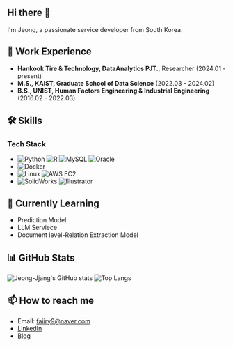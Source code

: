 ## Hi there 👋

<!--
**jeong-jjang/jeong-jjang** is a ✨ _special_ ✨ repository because its `README.md` (this file) appears on your GitHub profile.

Here are some ideas to get you started:

- 🔭 I’m currently working on ...
- 🌱 I’m currently learning ...
- 👯 I’m looking to collaborate on ...
- 🤔 I’m looking for help with ...
- 💬 Ask me about ...
- 📫 How to reach me: ...
- 😄 Pronouns: ...
- ⚡ Fun fact: ...
-->


I'm Jeong, a passionate service developer from South Korea.

## 🏢 Work Experience
- **Hankook Tire & Technology, DataAnalytics PJT.**, Researcher (2024.01 - present)
- **M.S., KAIST, Graduate School of Data Science** (2022.03 - 2024.02)
- **B.S., UNIST, Human Factors Engineering &  Industrial Engineering** (2016.02 - 2022.03)

## 🛠️ Skills
### Tech Stack
- ![Python](https://img.shields.io/badge/-Python-black?style=flat-square&logo=python) ![R](https://img.shields.io/badge/-R-black?style=flat-square&logo=r) ![MySQL](https://img.shields.io/badge/-MySQL-black?style=flat-square&logo=mysql) ![Oracle](https://img.shields.io/badge/-Oracle-black?style=flat-square&logo=oracle)
- ![Docker](https://img.shields.io/badge/-Docker-black?style=flat-square&logo=docker)
- ![Linux](https://img.shields.io/badge/-Linux-black?style=flat-square&logo=linux) ![AWS EC2](https://img.shields.io/badge/-AWS%20EC2-black?style=flat-square&logo=amazon-aws)
- ![SolidWorks](https://img.shields.io/badge/-SolidWorks-black?style=flat-square&logo=solidworks) ![Illustrator](https://img.shields.io/badge/-Illustrator-black?style=flat-square&logo=adobe-illustrator)


## 🌱 Currently Learning
- Prediction Model
- LLM Serviece
- Document level-Relation Extraction Model

## 📊 GitHub Stats
![Jeong-Jjang's GitHub stats](https://github-readme-stats.vercel.app/api?username=jeong-jjang&show_icons=true&theme=radical)
![Top Langs](https://github-readme-stats.vercel.app/api/top-langs/?username=jeong-jjang&layout=compact&theme=radical)


## 📫 How to reach me
- Email: faiiry9@naver.com
- [LinkedIn](https://www.linkedin.com/in/jeong-yeo-255b74254/)
- [Blog](https://faiiry9.tistory.com)
